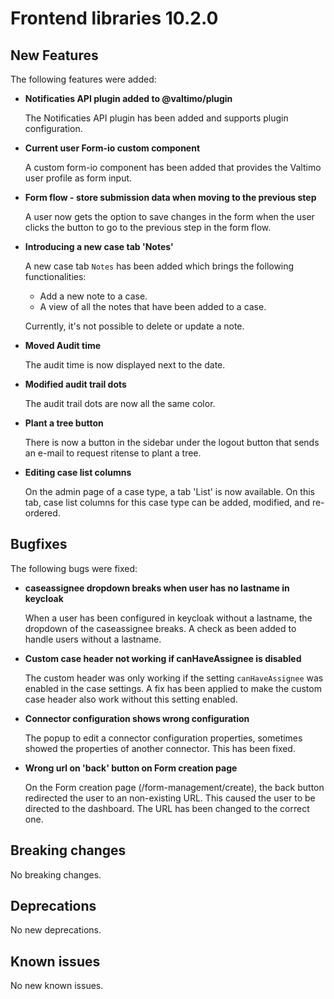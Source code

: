 # Frontend libraries 10.2.0

## New Features

The following features were added:

* **Notificaties API plugin added to @valtimo/plugin**

  The Notificaties API plugin has been added and supports plugin configuration.

* **Current user Form-io custom component**

  A custom form-io component has been added that provides the Valtimo user profile as form input.
  
* **Form flow - store submission data when moving to the previous step**

  A user now gets the option to save changes in the form when the user clicks the button to go to the previous step in
  the form flow.

* **Introducing a new case tab 'Notes'**

  A new case tab `Notes` has been added which brings the following functionalities:
  - Add a new note to a case.
  - A view of all the notes that have been added to a case.

  Currently, it's not possible to delete or update a note.

* **Moved Audit time**

  The audit time is now displayed next to the date.

* **Modified audit trail dots**

  The audit trail dots are now all the same color. 

* **Plant a tree button**

  There is now a button in the sidebar under the logout button that sends an e-mail to request ritense to plant a tree.

* **Editing case list columns**

  On the admin page of a case type, a tab 'List' is now available. On this tab, case list columns for this case type can
  be added, modified, and re-ordered.

## Bugfixes

The following bugs were fixed:

* **caseassignee dropdown breaks when user has no lastname in keycloak**

  When a user has been configured in keycloak without a lastname, the dropdown of the caseassignee breaks. A check as been added to handle users without a lastname.

* **Custom case header not working if canHaveAssignee is disabled**

  The custom header was only working if the setting `canHaveAssignee` was enabled in the case settings. A fix has been applied to make the custom case header also work without this setting enabled.

* **Connector configuration shows wrong configuration**

  The popup to edit a connector configuration properties, sometimes showed the properties of another connector. This has
  been fixed.

* **Wrong url on 'back' button on Form creation page**

  On the Form creation page (/form-management/create), the back button redirected the user to an non-existing URL. This caused the user to be directed to the dashboard. The URL has been changed to the correct one.

## Breaking changes

No breaking changes.

## Deprecations

No new deprecations.

## Known issues

No new known issues.
